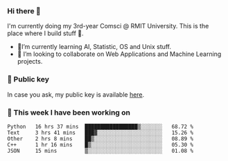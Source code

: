 ### Hi there 👋

I'm currently doing my 3rd-year Comsci @ RMIT University. This is the place where I build stuff 👀. 

- 🌱I’m currently learning AI, Statistic, OS and Unix stuff.
- 👯 I’m looking to collaborate on Web Applications and Machine Learning projects.

### 🔑 Public key

In case you ask, my public key is available [here](https://public.auspham.dev/).

### 📅 This week I have been working on
<!--START_SECTION:waka-->
```text
Python   16 hrs 37 mins  █████████████████▒░░░░░░░   68.72 % 
Text     3 hrs 41 mins   ███▓░░░░░░░░░░░░░░░░░░░░░   15.26 % 
Other    2 hrs 8 mins    ██▒░░░░░░░░░░░░░░░░░░░░░░   08.89 % 
C++      1 hr 16 mins    █▒░░░░░░░░░░░░░░░░░░░░░░░   05.30 % 
JSON     15 mins         ▒░░░░░░░░░░░░░░░░░░░░░░░░   01.08 % 
```
<!--END_SECTION:waka-->

<!--
**rockmanvnx6/rockmanvnx6** is a ✨ _special_ ✨ repository because its `README.md` (this file) appears on your GitHub profile.

Here are some ideas to get you started:

- 🔭 I’m currently working on ...
- 🌱 I’m currently learning ...
- 👯 I’m looking to collaborate on ...
- 🤔 I’m looking for help with ...
- 💬 Ask me about ...
- 📫 How to reach me: ...
- 😄 Pronouns: ...
- ⚡ Fun fact: ...
-->
